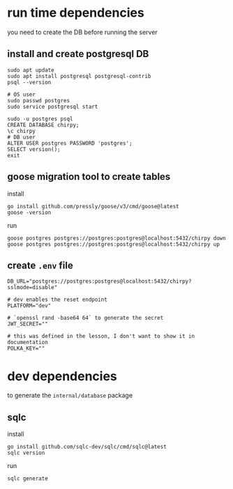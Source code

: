 # run time dependencies

you need to create the DB before running the server

## install and create postgresql DB

```shell
sudo apt update
sudo apt install postgresql postgresql-contrib
psql --version

# OS user
sudo passwd postgres
sudo service postgresql start

sudo -u postgres psql
CREATE DATABASE chirpy;
\c chirpy
# DB user
ALTER USER postgres PASSWORD 'postgres';
SELECT version();
exit
```

## goose migration tool to create tables

install

```shell
go install github.com/pressly/goose/v3/cmd/goose@latest
goose -version
```

run

```shell
goose postgres postgres://postgres:postgres@localhost:5432/chirpy down
goose postgres postgres://postgres:postgres@localhost:5432/chirpy up
```

## create `.env` file

```
DB_URL="postgres://postgres:postgres@localhost:5432/chirpy?sslmode=disable"

# dev enables the reset endpoint
PLATFORM="dev"

# `openssl rand -base64 64` to generate the secret
JWT_SECRET=""

# this was defined in the lesson, I don't want to show it in documentation
POLKA_KEY=""
```

# dev dependencies

to generate the `internal/database` package

## sqlc

install

```shell
go install github.com/sqlc-dev/sqlc/cmd/sqlc@latest
sqlc version
```

run

```shell
sqlc generate
```
